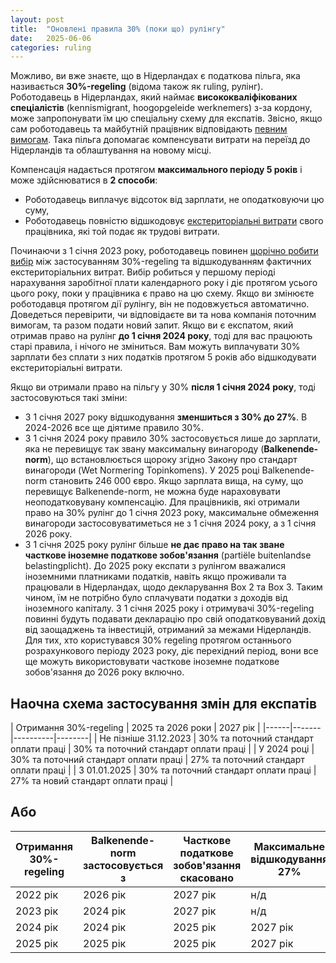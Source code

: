```yaml
---
layout: post
title:  "Оновлені правила 30% (поки що) рулінгу"
date:   2025-06-06
categories: ruling
---
```

Можливо, ви вже знаєте, що в Нідерландах є податкова пільга, яка називається **30%-regeling** (відома також як ruling, рулінг).
Роботодавець в Нідерландах, який наймає **висококваліфікованих спеціалістів** (kennismigrant, hoogopgeleide werknemers) з-за кордону, може запропонувати їм цю спеціальну схему для експатів. Звісно, якщо сам роботодавець та майбутній працівник відповідають [певним вимогам](https://www.belastingdienst.nl/wps/wcm/connect/bldcontentnl/belastingdienst/zakelijk/internationaal/personeel/u_bent_niet_in_nederland_gevestigd_loonheffingen_inhouden/als_u_loonheffingen_gaat_inhouden/extraterritoriale_kosten_en_de_30procentregeling/voorwaarden_voor_de_30procentregeling1). 
Така пільга допомагає компенсувати витрати на переїзд до Нідерландів та облаштування на новому місці.

Компенсація надається протягом **максимального періоду 5 років** і може здійснюватися в **2 способи**:
- Роботодавець виплачує відсоток від зарплати, не оподатковуючи цю суму,
- Роботодавець повністю відшкодовує [екстериторіальні витрати](https://www.belastingdienst.nl/wps/wcm/connect/en/individuals/content/coming-to-work-in-the-netherlands-30-percent-facility#extraterritorial-costs) свого працівника, які той подає як трудові витрати.

Починаючи з 1 січня 2023 року, роботодавець повинен [щорічно робити вибір](https://www.belastingdienst.nl/wps/wcm/connect/bldcontenten/belastingdienst/business/payroll_taxes/you_are_not_established_in_the_netherlands_are_you_required_to_withhold_payroll_taxes/when_you_are_going_to_withhold_payroll_taxes/etraterritorial_costs_and_the_30percent-facility) між застосуванням 30%-regeling та відшкодуванням фактичних екстериторіальних витрат. Вибір робиться у першому періоді нарахування заробітної плати календарного року і діє протягом усього цього року, поки у працівника є право на цю схему.
Якщо ви змінюєте роботодавця протягом дії рулінгу, він не подовжується автоматично. Доведеться перевірити, чи відповідаєте ви та нова компанія поточним вимогам, та разом подати новий запит.
Якщо ви є експатом, який отримав право на рулінг **до 1 січня 2024 року**, тоді для вас працюють старі правила, і нічого не зміниться. Вам можуть виплачувати 30% зарплати без сплати з них податків протягом 5 років або відшкодувати екстериторіальні витрати.

Якщо ви отримали право на пільгу у 30% **після 1 січня 2024 року**, тоді застосовуються такі зміни:
- З 1 січня 2027 року відшкодування **зменшиться з 30% до 27%**. В 2024-2026 все ще діятиме правило 30%.
- З 1 січня 2024 року правило 30% застосовується лише до зарплати, яка не перевищує так звану максимальну винагороду (**Balkenende-norm**), що встановлюється щороку згідно Закону про стандарт винагороди (Wet Normering Topinkomens). У 2025 році Balkenende-norm становить 246 000 євро. Якщо зарплата вища, на суму, що перевищує Balkenende-norm, не можна буде нараховувати неоподатковувану компенсацію. Для працівників, які отримали право на 30% рулінг до 1 січня 2023 року, максимальне обмеження винагороди застосовуватиметься не з 1 січня 2024 року, а з 1 січня 2026 року.
- З 1 січня 2025 року рулінг більше **не дає право на так зване часткове іноземне податкове зобов'язання** (partiële buitenlandse belastingplicht). До 2025 року експати з рулінгом вважалися іноземними платниками податків, навіть якщо проживали та працювали в Нідерландах, щодо декларування Box 2 та Box 3. Таким чином, їм не потрібно було сплачувати податки з доходів від іноземного капіталу. З 1 січня 2025 року і отримувачі 30%-regeling повинні будуть подавати декларацію про свій оподатковуваний дохід від заощаджень та інвестицій, отриманий за межами Нідерландів. Для тих, хто користувався 30% regeling протягом останнього розрахункового періоду 2023 року, діє перехідний період, вони все ще можуть використовувати часткове іноземне податкове зобов'язання до 2026 року включно.

## Наочна схема застосування змін для експатів
| Отримання 30%-regeling | 2025 та 2026 роки | 2027 рік |
|------|-------|----------|--------|
| Не пізніше 31.12.2023 | 30% та поточний стандарт оплати праці | 30% та поточний стандарт оплати праці |
| У 2024 році | 30% та поточний стандарт оплати праці | 27% та поточний стандарт оплати праці |
| З 01.01.2025 | 30% та поточний стандарт оплати праці | 27% та новий стандарт оплати праці |

## Або

| Отримання 30%-regeling | Balkenende-norm застосовується з | Часткове податкове зобов'язання скасовано | Максимальне відшкодування 27%  | Вищий критерій заробітної плати  |
|---|---|---|---|---|
| 2022 рік | 2026 рік | 2027 рік | н/д | н/д |
| 2023 рік | 2024 рік | 2027 рік | н/д | н/д |
| 2024 рік | 2024 рік | 2025 рік | 2027 рік | н/д |
| 2025 рік | 2025 рік | 2025 рік | 2027 рік | 2027 рік|